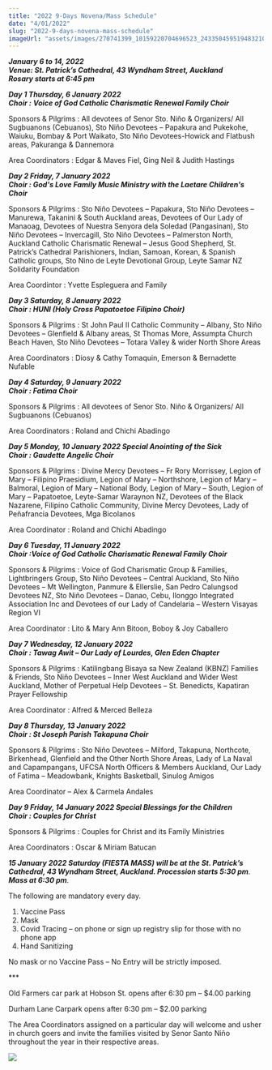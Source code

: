 ```yaml
---
title: "2022 9-Days Novena/Mass Schedule"
date: "4/01/2022"
slug: "2022-9-days-novena-mass-schedule"
imageUrl: "assets/images/270741399_10159220704696523_2433504595194832101_n.jpg"
---
```


**_January 6 to 14, 2022  
Venue: St. Patrick’s Cathedral, 43 Wyndham Street, Auckland  
Rosary starts at 6:45 pm_**

**_Day 1 Thursday, 6 January 2022  
Choir :_** **_Voice_ _of God Catholic Charismatic Renewal Family Choir_**

Sponsors & Pilgrims : All devotees of Senor Sto. Niño & Organizers/ All Sugbuanons (Cebuanos), Sto Niño Devotees – Papakura and Pukekohe, Waiuku, Bombay & Port Waikato, Sto Niño Devotees-Howick and Flatbush areas, Pakuranga & Dannemora

Area Coordinators : Edgar & Maves Fiel, Ging Neil & Judith Hastings

**_Day 2 Friday, 7 January 2022  
Choir : God's Love Family Music Ministry with the Laetare Children's Choir_**

Sponsors & Pilgrims : Sto Niño Devotees – Papakura, Sto Niño Devotees – Manurewa, Takanini & South Auckland areas, Devotees of Our Lady of Manaoag, Devotees of Nuestra Senyora dela Soledad (Pangasinan), Sto Niño Devotees – Invercagill, Sto Niño Devotees – Palmerston North, Auckland Catholic Charismatic Renewal – Jesus Good Shepherd, St. Patrick’s Cathedral Parishioners, Indian, Samoan, Korean, & Spanish Catholic groups, Sto Nino de Leyte Devotional Group, Leyte Samar NZ Solidarity Foundation

Area Coordintor : Yvette Espleguera and Family

**_Day 3 Saturday, 8 January 2022  
Choir : **_HUNI (Holy Cross Papatoetoe Filipino Choir)_**_**

Sponsors & Pilgrims : St John Paul II Catholic Community – Albany, Sto Niño Devotees – Glenfield & Albany areas, St Thomas More, Assumpta Church Beach Haven, Sto Niño Devotees – Totara Valley & wider North Shore Areas

Area Coordinators : Diosy & Cathy Tomaquin, Emerson & Bernadette Nufable

**_Day 4 Saturday, 9 January 2022  
Choir : **_Fatima Choir_**_**

Sponsors & Pilgrims : All devotees of Senor Sto. Niño & Organizers/ All Sugbuanons (Cebuanos)

Area Coordinators : Roland and Chichi Abadingo

**_Day 5 Monday, 10 January 2022 Special Anointing of the Sick  
Choir : Gaudette Angelic Choir_**

Sponsors & Pilgrims : Divine Mercy Devotees – Fr Rory Morrissey, Legion of Mary – Filipino Praesidium, Legion of Mary – Northshore, Legion of Mary – Balmoral, Legion of Mary – National Body, Legion of Mary – South, Legion of Mary – Papatoetoe, Leyte-Samar Waraynon NZ, Devotees of the Black Nazarene, Filipino Catholic Community, Divine Mercy Devotees, Lady of Peñafrancia Devotees, Mga Bicolanos

Area Coordinator : Roland and Chichi Abadingo

**_Day 6 Tuesday, 11 January 2022  
Choir :Voice of God Catholic Charismatic Renewal Family Choir_**

Sponsors & Pilgrims : Voice of God Charismatic Group & Families, Lightbringers Group, Sto Niño Devotees – Central Auckland, Sto Niño Devotees – Mt Wellington, Panmure & Ellerslie, San Pedro Calungsod Devotees NZ, Sto Niño Devotees – Danao, Cebu, Ilonggo Integrated Association Inc and Devotees of our Lady of Candelaria – Western Visayas Region VI

Area Coordinator : Lito & Mary Ann Bitoon, Boboy & Joy Caballero

**_Day 7 Wednesday, 12 January 2022  
Choir : Tawag Awit – Our Lady of Lourdes, Glen Eden Chapter_**

Sponsors & Pilgrims : Katilingbang Bisaya sa New Zealand (KBNZ) Families & Friends, Sto Niño Devotees – Inner West Auckland and Wider West Auckland, Mother of Perpetual Help Devotees – St. Benedicts, Kapatiran Prayer Fellowship

Area Coordinator : Alfred & Merced Belleza

**_Day 8 Thursday, 13 January 2022  
Choir : St Joseph Parish Takapuna Choir_**

Sponsors & Pilgrims : Sto Niño Devotees – Milford, Takapuna, Northcote, Birkenhead, Glenfield and the Other North Shore Areas, Lady of La Naval and Capampangans, UFCSA North Officers & Members Auckland, Our Lady of Fatima – Meadowbank, Knights Basketball, Sinulog Amigos

Area Coordinator – Alex & Carmela Andales

**_Day 9 Friday, 14 January 2022 Special Blessings for the Children  
Choir : Couples for Christ_**

Sponsors & Pilgrims : Couples for Christ and its Family Ministries

Area Coordinators : Oscar & Miriam Batucan

**_15 January 2022 Saturday (FIESTA MASS) will be at the St. Patrick’s Cathedral, 43 Wyndham Street, Auckland. Procession starts 5:30 pm_**. **_Mass at 6:30 pm_**.

The following are mandatory every day.

1.  Vaccine Pass
2.  Mask
3.  Covid Tracing – on phone or sign up registry slip for those with no phone app
4.  Hand Sanitizing

No mask or no Vaccine Pass – No Entry will be strictly imposed.

\*\*\*

Old Farmers car park at Hobson St. opens after 6:30 pm – $4.00 parking

Durham Lane Carpark opens after 6:30 pm – $2.00 parking

The Area Coordinators assigned on a particular day will welcome and usher in church goers and invite the families visited by Senor Santo Niño throughout the year in their respective areas.

[![](https://i0.wp.com/santonino-nz.org/wp-content/uploads/2022/01/270741399_10159220704696523_2433504595194832101_n.jpg?resize=558%2C1024&ssl=1)](https://i0.wp.com/santonino-nz.org/wp-content/uploads/2022/01/270741399_10159220704696523_2433504595194832101_n.jpg?ssl=1)